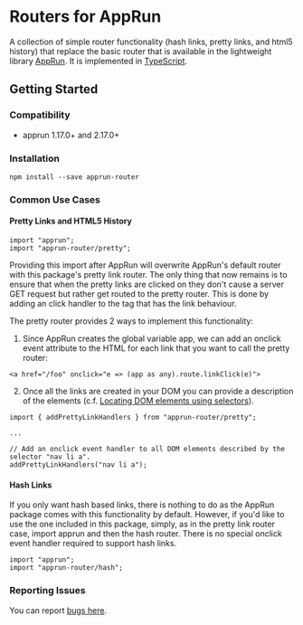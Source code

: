 # Routers for AppRun
A collection of simple router functionality (hash links, pretty links, and html5 history) that replace the basic router that is available in the lightweight library [AppRun](https://github.com/yysun/apprun). It is implemented in [TypeScript](https://www.typescriptlang.org/).

## Getting Started

### Compatibility

* apprun 1.17.0+ and 2.17.0+

### Installation
```
npm install --save apprun-router
```

### Common Use Cases

#### Pretty Links and HTML5 History

```
import "apprun";
import "apprun-router/pretty";
```

Providing this import after AppRun will overwrite AppRun's default router with this package's pretty link router. The only thing that now remains is to ensure that when the pretty links are clicked on they don't cause a server GET request but rather get routed to the pretty router. This is done by adding an click handler to the tag that has the link behaviour.

The pretty router provides 2 ways to implement this functionality:

1. Since AppRun creates the global variable app, we can add an onclick event attribute to the HTML for each link that you want to call the pretty router:
```
<a href="/foo" onclick="e => (app as any).route.linkClick(e)">
```

2. Once all the links are created in your DOM you can provide a description of the elements (c.f. [Locating DOM elements using selectors](https://developer.mozilla.org/en-US/docs/Web/API/Document_object_model/Locating_DOM_elements_using_selectors)).
```
import { addPrettyLinkHandlers } from "apprun-router/pretty";

...

// Add an onclick event handler to all DOM elements described by the selector "nav li a".
addPrettyLinkHandlers("nav li a");
```

#### Hash Links

If you only want hash based links, there is nothing to do as the AppRun package comes with this functionality by default. However, if you'd like to use the one included in this package, simply, as in the pretty link router case, import apprun and then the hash router. There is no special onclick event handler required to support hash links.
```
import "apprun";
import "apprun-router/hash";
```

### Reporting Issues

You can report [bugs here](https://github.com/phBalance/apprun-router/issues).